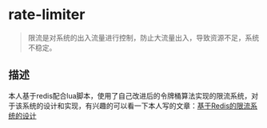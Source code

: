 # rate-limiter

> 限流是对系统的出入流量进行控制，防止大流量出入，导致资源不足，系统不稳定。

## 描述
本人基于redis配合lua脚本，使用了自己改进后的令牌桶算法实现的限流系统，对于该系统的设计和实现，有兴趣的可以看一下本人写的文章：[基于Redis的限流系统的设计](https://mp.weixin.qq.com/s?__biz=MzI0MTk0NTY5MA==&mid=2247483711&idx=1&sn=28780c8b26f24ac6314ff5c599bb622c&chksm=e9029c0ade75151c353cd6b720ce438b4342afd8ef3a7d03c61712554c6a000ac3646bbc3124&scene=38#wechat_redirect)





